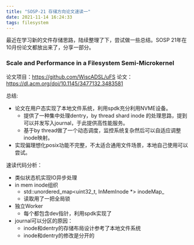 ```yaml
---
title: "SOSP-21 存储方向论文速读一"
date: 2021-11-14 16:24:33
tags: filesystem
---
```


最近在学习新的文件存储思路，陆续整理了下，尝试做一些总结。SOSP 21年在10月份论文都放出来了，分享一部分。

<!-- more -->

### Scale and Performance in a Filesystem Semi-Microkernel

论文项目：https://github.com/WiscADSL/uFS
论文：https://dl.acm.org/doi/10.1145/3477132.3483581

总结:
* 论文在用户态实现了本地文件系统，利用spdk充分利用NVME设备。
  * 提供了一种集中处理dentry，by thread shard inode 的处理思路，提到可以并发写入journal，于此提供高性能服务。
  * 基于by thread做了一个动态调度，监控系统复杂然后可以自适应调整inode映射。
* 实现偏理想化posix功能不完整，不太适合通用文件场景，本地自己使用可以尝试。

速读代码分析：
* 类似状态机实现IO异步处理
* in mem inode组织
  * std::unordered_map<uint32_t, InMemInode *> inodeMap_
  * 读取用了一把全局锁
* 独立Worker
  * 每个都包含dev指针，利用spdk实现了
* journal可以分区的原因：
  * inode和dentry的存储布局设计参考了本地文件系统
  * inode和dentry的修改是分开的
